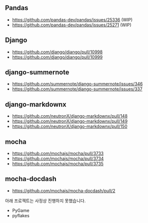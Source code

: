 ## Pandas
  - https://github.com/pandas-dev/pandas/issues/25336 (WIP)
  - https://github.com/pandas-dev/pandas/issues/25271 (WIP)

## Django
  - https://github.com/django/django/pull/10998
  - https://github.com/django/django/pull/10999

## django-summernote
  - https://github.com/summernote/django-summernote/issues/346
  - https://github.com/summernote/django-summernote/issues/337

## django-markdownx
  - https://github.com/neutronX/django-markdownx/pull/148
  - https://github.com/neutronX/django-markdownx/pull/149
  - https://github.com/neutronX/django-markdownx/pull/150
  
## mocha
  - https://github.com/mochajs/mocha/pull/3733
  - https://github.com/mochajs/mocha/pull/3734
  - https://github.com/mochajs/mocha/pull/3735
 
## mocha-docdash
  - https://github.com/mochajs/mocha-docdash/pull/2

아래 프로젝트는 사정상 진행하지 못했습니다.
- PyGame
- pyflakes
